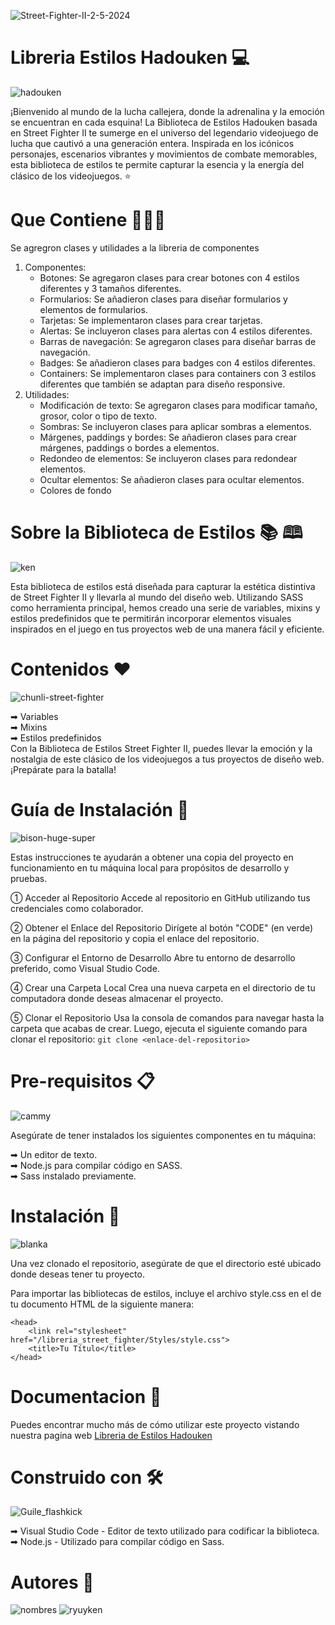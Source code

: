 ![Street-Fighter-II-2-5-2024](https://github.com/medranosteven/libreria_street_fighter/assets/97776616/0db1eedd-60f8-430a-bd2a-c3d605e2f519)

# Libreria Estilos Hadouken 💻
![hadouken](https://github.com/medranosteven/libreria_street_fighter/assets/97776616/6c7e6676-14d1-4f85-ab54-a7190fe02af8)

¡Bienvenido al mundo de la lucha callejera, donde la adrenalina y la emoción se encuentran en cada esquina! La Biblioteca de Estilos Hadouken basada en Street Fighter II te sumerge en el universo del legendario videojuego de lucha que cautivó a una generación entera. Inspirada en los icónicos personajes, escenarios vibrantes y movimientos de combate memorables, esta biblioteca de estilos te permite capturar la esencia y la energía del clásico de los videojuegos. &#11088;

# Que Contiene 👨🏻‍💻
Se agregron clases y utilidades a la libreria de componentes
1. Componentes:
   - Botones: Se agregaron clases para crear botones con 4 estilos diferentes y 3 tamaños diferentes.
   - Formularios: Se añadieron clases para diseñar formularios y elementos de formularios.
   - Tarjetas: Se implementaron clases para crear tarjetas.
   - Alertas: Se incluyeron clases para alertas con 4 estilos diferentes.
   - Barras de navegación:  Se agregaron clases para diseñar barras de navegación.
   - Badges: Se añadieron clases para badges con 4 estilos diferentes.
   - Containers: Se implementaron clases para containers con 3 estilos diferentes que también se adaptan      para diseño responsive.
2. Utilidades:
    - Modificación de texto: Se agregaron clases para modificar tamaño, grosor, color o tipo de texto.
    - Sombras: Se incluyeron clases para aplicar sombras a elementos.
    - Márgenes, paddings y bordes: Se añadieron clases para crear márgenes, paddings o bordes a elementos.
    - Redondeo de elementos: Se incluyeron clases para redondear elementos.
    - Ocultar elementos: Se añadieron clases para ocultar elementos.
    - Colores de fondo


# Sobre la Biblioteca de Estilos &#128218; &#128366;
![ken](https://github.com/medranosteven/libreria_street_fighter/assets/97776616/6cd9c9c0-479c-4b04-99d9-ff39ccf02826)

Esta biblioteca de estilos está diseñada para capturar la estética distintiva de Street Fighter II y llevarla al mundo del diseño web. Utilizando SASS como herramienta principal, hemos creado una serie de variables, mixins y estilos predefinidos que te permitirán incorporar elementos visuales inspirados en el juego en tus proyectos web de una manera fácil y eficiente.

# Contenidos &#10084;
![chunli-street-fighter](https://github.com/medranosteven/libreria_street_fighter/assets/97776616/7050c7ed-7381-4ad7-9e34-34c7f5f32f5c)

&#10145; Variables <br>
&#10145; Mixins <br>
&#10145; Estilos predefinidos <br>
Con la Biblioteca de Estilos Street Fighter II, puedes llevar la emoción y la nostalgia de este clásico de los videojuegos a tus proyectos de diseño web. ¡Prepárate para la batalla! <br>

# Guía de Instalación 🚀
![bison-huge-super](https://github.com/medranosteven/libreria_street_fighter/assets/97776616/d35b7b14-2ea6-4938-96ac-f557112067a1)

Estas instrucciones te ayudarán a obtener una copia del proyecto en funcionamiento en tu máquina local para propósitos de desarrollo y pruebas.

&#9312; Acceder al Repositorio
Accede al repositorio en GitHub utilizando tus credenciales como colaborador.

&#9313; Obtener el Enlace del Repositorio
Dirígete al botón "CODE" (en verde) en la página del repositorio y copia el enlace del repositorio.

&#9314; Configurar el Entorno de Desarrollo
Abre tu entorno de desarrollo preferido, como Visual Studio Code.

&#9315; Crear una Carpeta Local
Crea una nueva carpeta en el directorio de tu computadora donde deseas almacenar el proyecto.

&#9316; Clonar el Repositorio
Usa la consola de comandos para navegar hasta la carpeta que acabas de crear. Luego, ejecuta el siguiente comando para clonar el repositorio: `git clone <enlace-del-repositorio>`

# Pre-requisitos 📋
![cammy](https://github.com/medranosteven/libreria_street_fighter/assets/97776616/ba8ece0f-c587-438d-8126-83e7ba08f891)

Asegúrate de tener instalados los siguientes componentes en tu máquina:

&#10145; Un editor de texto. <br>
&#10145; Node.js para compilar código en SASS. <br>
&#10145; Sass instalado previamente. <br>

# Instalación 🔧
![blanka](https://github.com/medranosteven/libreria_street_fighter/assets/97776616/4fdcf7cc-1e7d-41a0-aad9-b6a73fec6238)

Una vez clonado el repositorio, asegúrate de que el directorio esté ubicado donde deseas tener tu proyecto.

Para importar las bibliotecas de estilos, incluye el archivo style.css en el <head> de tu documento HTML de la siguiente manera:
```
<head>
    <link rel="stylesheet" href="/libreria_street_fighter/Styles/style.css">
    <title>Tu Título</title>
</head>
```
# Documentacion 📖
Puedes encontrar mucho más de cómo utilizar este proyecto vistando nuestra pagina web [Libreria de Estilos Hadouken](https://medranosteven.github.io/libreria_street_fighter/index.html)

# Construido con 🛠️
![Guile_flashkick](https://github.com/medranosteven/libreria_street_fighter/assets/97776616/2d28798a-7016-46e3-904c-f912323ee3f1)

&#10145; Visual Studio Code - Editor de texto utilizado para codificar la biblioteca.<br>
&#10145; Node.js - Utilizado para compilar código en Sass.

# Autores &#127988;
![nombres](https://github.com/medranosteven/libreria_street_fighter/assets/97776616/1d507a6d-ebdb-4c06-85f1-9e1846cd2544)
![ryuyken](https://github.com/medranosteven/libreria_street_fighter/assets/97776616/8b885f65-de01-4d9a-90b3-2033eda12a49)


